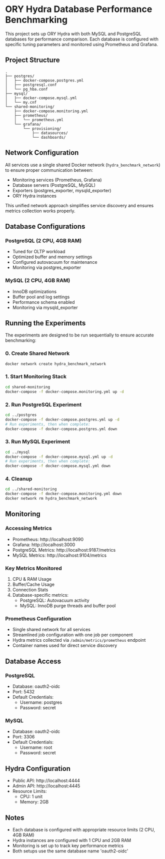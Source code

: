 # ORY Hydra Database Performance Benchmarking

This project sets up ORY Hydra with both MySQL and PostgreSQL databases for performance comparison. Each database is configured with specific tuning parameters and monitored using Prometheus and Grafana.

## Project Structure

```
.
├── postgres/
│   ├── docker-compose.postgres.yml
│   ├── postgresql.conf
│   └── pg_hba.conf
├── mysql/
│   ├── docker-compose.mysql.yml
│   └── my.cnf
└── shared-monitoring/
    ├── docker-compose.monitoring.yml
    ├── prometheus/
    │   └── prometheus.yml
    └── grafana/
        └── provisioning/
            ├── datasources/
            └── dashboards/
```

## Network Configuration

All services use a single shared Docker network (`hydra_benchmark_network`) to ensure proper communication between:
- Monitoring services (Prometheus, Grafana)
- Database servers (PostgreSQL, MySQL)
- Exporters (postgres_exporter, mysqld_exporter)
- ORY Hydra instances

This unified network approach simplifies service discovery and ensures metrics collection works properly.

## Database Configurations

### PostgreSQL (2 CPU, 4GB RAM)
- Tuned for OLTP workload
- Optimized buffer and memory settings
- Configured autovacuum for maintenance
- Monitoring via postgres_exporter

### MySQL (2 CPU, 4GB RAM)
- InnoDB optimizations
- Buffer pool and log settings
- Performance schema enabled
- Monitoring via mysqld_exporter

## Running the Experiments

The experiments are designed to be run sequentially to ensure accurate benchmarking:

### 0. Create Shared Network
```bash
docker network create hydra_benchmark_network
```

### 1. Start Monitoring Stack
```bash
cd shared-monitoring
docker-compose -f docker-compose.monitoring.yml up -d
```

### 2. Run PostgreSQL Experiment
```bash
cd ../postgres
docker-compose -f docker-compose.postgres.yml up -d
# Run experiments, then when complete:
docker-compose -f docker-compose.postgres.yml down
```

### 3. Run MySQL Experiment
```bash
cd ../mysql
docker-compose -f docker-compose.mysql.yml up -d
# Run experiments, then when complete:
docker-compose -f docker-compose.mysql.yml down
```

### 4. Cleanup
```bash
cd ../shared-monitoring
docker-compose -f docker-compose.monitoring.yml down
docker network rm hydra_benchmark_network
```

## Monitoring

### Accessing Metrics
- Prometheus: http://localhost:9090
- Grafana: http://localhost:3000
- PostgreSQL Metrics: http://localhost:9187/metrics
- MySQL Metrics: http://localhost:9104/metrics

### Key Metrics Monitored
1. CPU & RAM Usage
2. Buffer/Cache Usage
3. Connection Stats
4. Database-specific metrics:
   - PostgreSQL: Autovacuum activity
   - MySQL: InnoDB purge threads and buffer pool

### Prometheus Configuration
- Single shared network for all services
- Streamlined job configuration with one job per component
- Hydra metrics collected via `/admin/metrics/prometheus` endpoint
- Container names used for direct service discovery

## Database Access

### PostgreSQL
- Database: oauth2-oidc
- Port: 5432
- Default Credentials:
  - Username: postgres
  - Password: secret

### MySQL
- Database: oauth2-oidc
- Port: 3306
- Default Credentials:
  - Username: root
  - Password: secret

## Hydra Configuration
- Public API: http://localhost:4444
- Admin API: http://localhost:4445
- Resource Limits:
  - CPU: 1 unit
  - Memory: 2GB

## Notes
- Each database is configured with appropriate resource limits (2 CPU, 4GB RAM)
- Hydra instances are configured with 1 CPU and 2GB RAM
- Monitoring is set up to track key performance metrics
- Both setups use the same database name 'oauth2-oidc'
